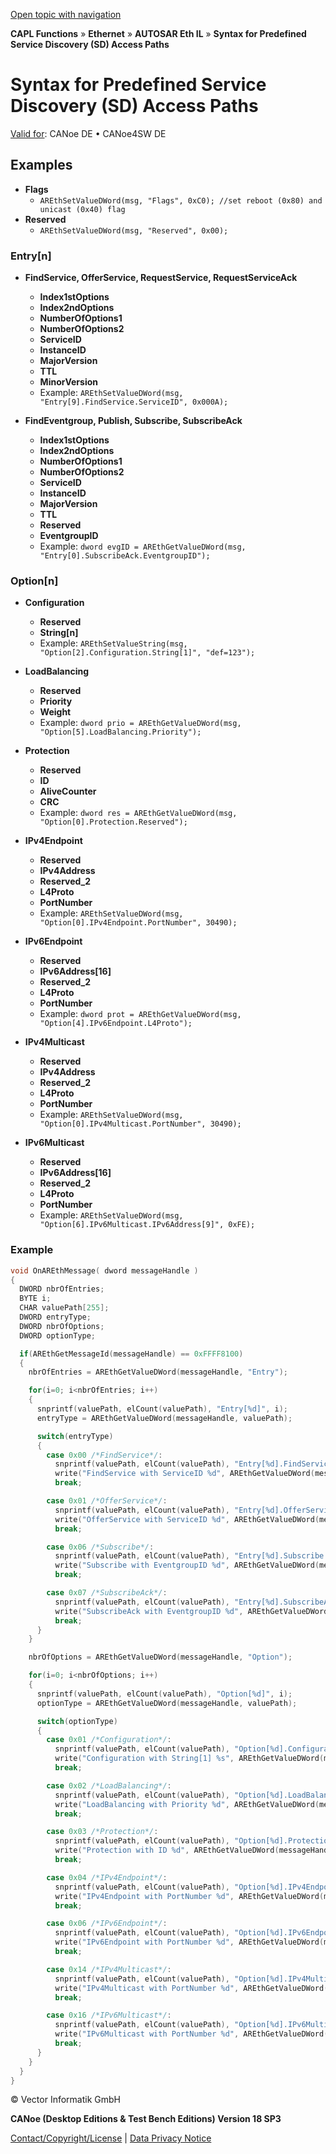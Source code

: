 [Open topic with navigation](../../../../../../CANoeDEFamily.htm#Topics/CAPLFunctions/IP/AUTOSARethIL/Functions/CAPLfunctionAREthSyntaxPredefinedSDAccessPath.md)

**CAPL Functions** » **Ethernet** » **AUTOSAR Eth IL** » **Syntax for Predefined Service Discovery (SD) Access Paths**

# Syntax for Predefined Service Discovery (SD) Access Paths

[Valid for](../../../../Shared/FeatureAvailability.md): CANoe DE • CANoe4SW DE

## Examples

- **Flags**
  - `AREthSetValueDWord(msg, "Flags", 0xC0); //set reboot (0x80) and unicast (0x40) flag`
- **Reserved**
  - `AREthSetValueDWord(msg, "Reserved", 0x00);`

### Entry[n]

- **FindService, OfferService, RequestService, RequestServiceAck**
  - **Index1stOptions**
  - **Index2ndOptions**
  - **NumberOfOptions1**
  - **NumberOfOptions2**
  - **ServiceID**
  - **InstanceID**
  - **MajorVersion**
  - **TTL**
  - **MinorVersion**
  - Example: `AREthSetValueDWord(msg, "Entry[9].FindService.ServiceID", 0x000A);`

- **FindEventgroup, Publish, Subscribe, SubscribeAck**
  - **Index1stOptions**
  - **Index2ndOptions**
  - **NumberOfOptions1**
  - **NumberOfOptions2**
  - **ServiceID**
  - **InstanceID**
  - **MajorVersion**
  - **TTL**
  - **Reserved**
  - **EventgroupID**
  - Example: `dword evgID = AREthGetValueDWord(msg, "Entry[0].SubscribeAck.EventgroupID");`

### Option[n]

- **Configuration**
  - **Reserved**
  - **String[n]**
  - Example: `AREthSetValueString(msg, "Option[2].Configuration.String[1]", "def=123");`

- **LoadBalancing**
  - **Reserved**
  - **Priority**
  - **Weight**
  - Example: `dword prio = AREthGetValueDWord(msg, "Option[5].LoadBalancing.Priority");`

- **Protection**
  - **Reserved**
  - **ID**
  - **AliveCounter**
  - **CRC**
  - Example: `dword res = AREthGetValueDWord(msg, "Option[0].Protection.Reserved");`

- **IPv4Endpoint**
  - **Reserved**
  - **IPv4Address**
  - **Reserved_2**
  - **L4Proto**
  - **PortNumber**
  - Example: `AREthSetValueDWord(msg, "Option[0].IPv4Endpoint.PortNumber", 30490);`

- **IPv6Endpoint**
  - **Reserved**
  - **IPv6Address[16]**
  - **Reserved_2**
  - **L4Proto**
  - **PortNumber**
  - Example: `dword prot = AREthGetValueDWord(msg, "Option[4].IPv6Endpoint.L4Proto");`

- **IPv4Multicast**
  - **Reserved**
  - **IPv4Address**
  - **Reserved_2**
  - **L4Proto**
  - **PortNumber**
  - Example: `AREthSetValueDWord(msg, "Option[0].IPv4Multicast.PortNumber", 30490);`

- **IPv6Multicast**
  - **Reserved**
  - **IPv6Address[16]**
  - **Reserved_2**
  - **L4Proto**
  - **PortNumber**
  - Example: `AREthSetValueDWord(msg, "Option[6].IPv6Multicast.IPv6Address[9]", 0xFE);`

### Example

```c
void OnAREthMessage( dword messageHandle )
{
  DWORD nbrOfEntries;
  BYTE i;
  CHAR valuePath[255];
  DWORD entryType;
  DWORD nbrOfOptions;
  DWORD optionType;

  if(AREthGetMessageId(messageHandle) == 0xFFFF8100)
  {
    nbrOfEntries = AREthGetValueDWord(messageHandle, "Entry");

    for(i=0; i<nbrOfEntries; i++)
    {
      snprintf(valuePath, elCount(valuePath), "Entry[%d]", i);
      entryType = AREthGetValueDWord(messageHandle, valuePath);

      switch(entryType)
      {
        case 0x00 /*FindService*/:
          snprintf(valuePath, elCount(valuePath), "Entry[%d].FindService.ServiceID", i);
          write("FindService with ServiceID %d", AREthGetValueDWord(messageHandle, valuePath));
          break;

        case 0x01 /*OfferService*/:
          snprintf(valuePath, elCount(valuePath), "Entry[%d].OfferService.ServiceID", i);
          write("OfferService with ServiceID %d", AREthGetValueDWord(messageHandle, valuePath));
          break;

        case 0x06 /*Subscribe*/:
          snprintf(valuePath, elCount(valuePath), "Entry[%d].Subscribe.EventgroupID", i);
          write("Subscribe with EventgroupID %d", AREthGetValueDWord(messageHandle, valuePath));
          break;

        case 0x07 /*SubscribeAck*/:
          snprintf(valuePath, elCount(valuePath), "Entry[%d].SubscribeAck.EventgroupID", i);
          write("SubscribeAck with EventgroupID %d", AREthGetValueDWord(messageHandle, valuePath));
          break;
      }
    }

    nbrOfOptions = AREthGetValueDWord(messageHandle, "Option");

    for(i=0; i<nbrOfOptions; i++)
    {
      snprintf(valuePath, elCount(valuePath), "Option[%d]", i);
      optionType = AREthGetValueDWord(messageHandle, valuePath);

      switch(optionType)
      {
        case 0x01 /*Configuration*/:
          snprintf(valuePath, elCount(valuePath), "Option[%d].Configuration.String[1]", i);
          write("Configuration with String[1] %s", AREthGetValueDWord(messageHandle, valuePath));
          break;

        case 0x02 /*LoadBalancing*/:
          snprintf(valuePath, elCount(valuePath), "Option[%d].LoadBalancing.Priority", i);
          write("LoadBalancing with Priority %d", AREthGetValueDWord(messageHandle, valuePath));
          break;

        case 0x03 /*Protection*/:
          snprintf(valuePath, elCount(valuePath), "Option[%d].Protection.ID", i);
          write("Protection with ID %d", AREthGetValueDWord(messageHandle, valuePath));
          break;

        case 0x04 /*IPv4Endpoint*/:
          snprintf(valuePath, elCount(valuePath), "Option[%d].IPv4Endpoint.PortNumber", i);
          write("IPv4Endpoint with PortNumber %d", AREthGetValueDWord(messageHandle, valuePath));
          break;

        case 0x06 /*IPv6Endpoint*/:
          snprintf(valuePath, elCount(valuePath), "Option[%d].IPv6Endpoint.PortNumber", i);
          write("IPv6Endpoint with PortNumber %d", AREthGetValueDWord(messageHandle, valuePath));
          break;

        case 0x14 /*IPv4Multicast*/:
          snprintf(valuePath, elCount(valuePath), "Option[%d].IPv4Multicast.PortNumber", i);
          write("IPv4Multicast with PortNumber %d", AREthGetValueDWord(messageHandle, valuePath));
          break;

        case 0x16 /*IPv6Multicast*/:
          snprintf(valuePath, elCount(valuePath), "Option[%d].IPv6Multicast.PortNumber", i);
          write("IPv6Multicast with PortNumber %d", AREthGetValueDWord(messageHandle, valuePath));
          break;
      }
    }
  }
}
```

© Vector Informatik GmbH

**CANoe (Desktop Editions & Test Bench Editions) Version 18 SP3**

[Contact/Copyright/License](../../../../Shared/ContactCopyrightLicense.md) | [Data Privacy Notice](https://www.vector.com/int/en/company/get-info/privacy-policy/)
